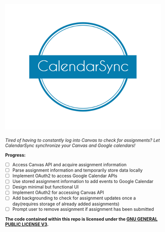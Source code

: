 ![CalendarSync Logo](https://github.com/chedster/CalendarSync/blob/master/icon.png)
===================================================================================

*Tired of having to constantly log into Canvas to check for assignments? Let CalendarSync synchronize your Canvas and Google calendars!*

**Progress:**
- [ ] Access Canvas API and acquire assignment information
- [ ] Parse assignment information and temporarily store data locally
- [ ] Implement OAuth2 to access Google Calendar APIs
- [ ] Use stored assignment information to add events to Google Calendar
- [ ] Design minimal but functional UI
- [ ] Implement OAuth2 for accessing Canvas API
- [ ] Add backgrounding to check for assignment updates once a day(requires storage of already added assignments)
- [ ] Prompt user to remove assignment if assignment has been submitted

**The code contained within this repo is licensed under the [GNU GENERAL PUBLIC LICENSE V3](https://github.com/chedster/CalendarSync/blob/master/LICENSE).**